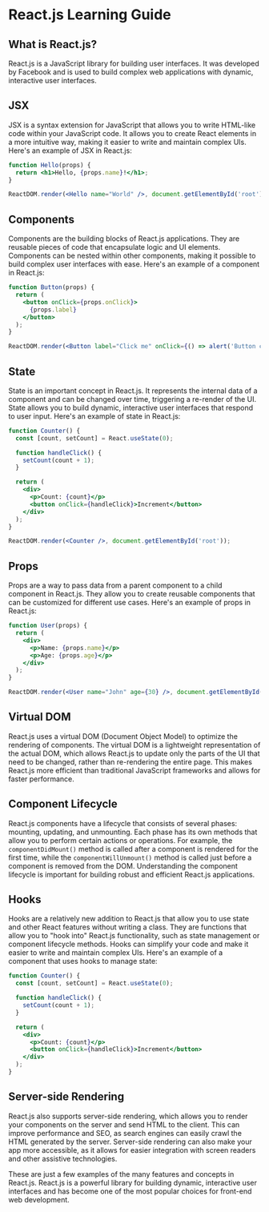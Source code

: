 # React.js Learning Guide

## What is React.js?

React.js is a JavaScript library for building user interfaces. It was developed by Facebook and is used to build complex web applications with dynamic, interactive user interfaces.

## JSX

JSX is a syntax extension for JavaScript that allows you to write HTML-like code within your JavaScript code. It allows you to create React elements in a more intuitive way, making it easier to write and maintain complex UIs. Here's an example of JSX in React.js:

```jsx
function Hello(props) {
  return <h1>Hello, {props.name}!</h1>;
}

ReactDOM.render(<Hello name="World" />, document.getElementById('root'));

```

## Components

Components are the building blocks of React.js applications. They are reusable pieces of code that encapsulate logic and UI elements. Components can be nested within other components, making it possible to build complex user interfaces with ease. Here's an example of a component in React.js:

```jsx
function Button(props) {
  return (
    <button onClick={props.onClick}>
      {props.label}
    </button>
  );
}

ReactDOM.render(<Button label="Click me" onClick={() => alert('Button clicked!')} />, document.getElementById('root'));

```

## State

State is an important concept in React.js. It represents the internal data of a component and can be changed over time, triggering a re-render of the UI. State allows you to build dynamic, interactive user interfaces that respond to user input. Here's an example of state in React.js:

```jsx
function Counter() {
  const [count, setCount] = React.useState(0);

  function handleClick() {
    setCount(count + 1);
  }

  return (
    <div>
      <p>Count: {count}</p>
      <button onClick={handleClick}>Increment</button>
    </div>
  );
}

ReactDOM.render(<Counter />, document.getElementById('root'));

```

## Props

Props are a way to pass data from a parent component to a child component in React.js. They allow you to create reusable components that can be customized for different use cases. Here's an example of props in React.js:

```jsx
function User(props) {
  return (
    <div>
      <p>Name: {props.name}</p>
      <p>Age: {props.age}</p>
    </div>
  );
}

ReactDOM.render(<User name="John" age={30} />, document.getElementById('root'));

```

## Virtual DOM

React.js uses a virtual DOM (Document Object Model) to optimize the rendering of components. The virtual DOM is a lightweight representation of the actual DOM, which allows React.js to update only the parts of the UI that need to be changed, rather than re-rendering the entire page. This makes React.js more efficient than traditional JavaScript frameworks and allows for faster performance.

## Component Lifecycle

React.js components have a lifecycle that consists of several phases: mounting, updating, and unmounting. Each phase has its own methods that allow you to perform certain actions or operations. For example, the `componentDidMount()` method is called after a component is rendered for the first time, while the `componentWillUnmount()` method is called just before a component is removed from the DOM. Understanding the component lifecycle is important for building robust and efficient React.js applications.

## Hooks

Hooks are a relatively new addition to React.js that allow you to use state and other React features without writing a class. They are functions that allow you to "hook into" React.js functionality, such as state management or component lifecycle methods. Hooks can simplify your code and make it easier to write and maintain complex UIs. Here's an example of a component that uses hooks to manage state:

```jsx
function Counter() {
  const [count, setCount] = React.useState(0);

  function handleClick() {
    setCount(count + 1);
  }

  return (
    <div>
      <p>Count: {count}</p>
      <button onClick={handleClick}>Increment</button>
    </div>
  );
}
```

## Server-side Rendering

React.js also supports server-side rendering, which allows you to render your components on the server and send HTML to the client. This can improve performance and SEO, as search engines can easily crawl the HTML generated by the server. Server-side rendering can also make your app more accessible, as it allows for easier integration with screen readers and other assistive technologies.

These are just a few examples of the many features and concepts in React.js. React.js is a powerful library for building dynamic, interactive user interfaces and has become one of the most popular choices for front-end web development.